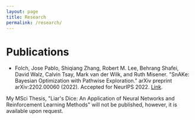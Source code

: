 ```yaml
---
layout: page
title: Research
permalink: /research/
---
```

# Publications

- Folch, Jose Pablo, Shiqiang Zhang, Robert M. Lee, Behrang Shafei, David Walz, Calvin Tsay, Mark van der Wilk, and Ruth Misener. "SnAKe: Bayesian 
Optimization with Pathwise Exploration." arXiv preprint arXiv:2202.00060 (2022). Accepted for NeurIPS 2022. [Link](https://arxiv.org/pdf/2202.00060.pdf).

My MSci Thesis, "Liar's Dice: An Application of Neural Networks and Reinforcement Learning Methods" will not be published, however, it is available upon request.
